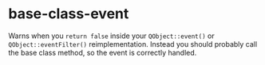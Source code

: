 # base-class-event

Warns when you `return false` inside your `QObject::event()` or `QObject::eventFilter()` reimplementation.
Instead you should probably call the base class method, so the event is correctly handled.
